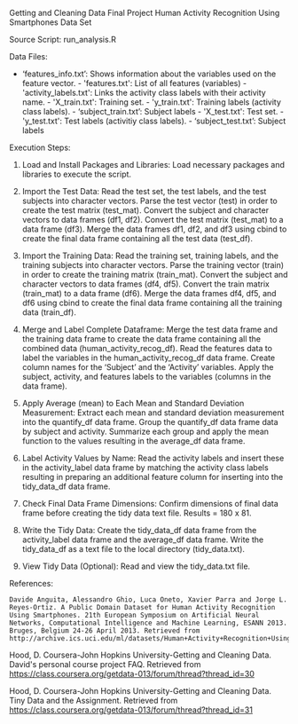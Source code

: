    Getting and Cleaning Data Final Project
   Human Activity Recognition Using Smartphones Data Set
   
   Source Script: run_analysis.R
   
   Data Files:
   - ‘features_info.txt’: Shows information about the variables used on 	the feature vector.
   	- 'features.txt': List of all features (variables)
   	- 'activity_labels.txt': Links the activity class labels with their 	activity name.
   	- 'X_train.txt': Training set.
   	- 'y_train.txt': Training labels (activity class labels).
   	- ‘subject_train.txt’: Subject labels 
   	- 'X_test.txt': Test set.
   	- 'y_test.txt': Test labels (activitiy class labels).
   	- ‘subject_test.txt’: Subject labels 
   
   Execution Steps:
   
   1. Load and Install Packages and Libraries: Load necessary packages and libraries to execute the script.
   
   2. Import the  Test Data: Read the test set, the test labels, and the test subjects into character vectors. Parse the test vector (test) in order to create the test matrix (test_mat). Convert the subject and character vectors to data frames (df1, df2). Convert the test matrix (test_mat) to a data frame (df3). Merge the data frames df1, df2, and df3 using cbind to create the final data frame containing all the test data (test_df).
   
   3. Import the  Training Data: Read the training set, training labels, and the training subjects into character vectors. Parse the training vector (train) in order to create the training matrix (train_mat). Convert the subject and character vectors to data frames (df4, df5). Convert the train matrix (train_mat) to a data frame (df6). Merge the data frames df4, df5, and df6 using cbind to create the final data frame containing all the training data (train_df).
      
   4. Merge and Label Complete Dataframe: Merge the test data frame and the training data frame to create the data frame containing all the combined data (human_activity_recog_df). Read the features data to label the variables in the human_activity_recog_df data frame. Create column names for the ‘Subject’ and the ‘Activity’ variables. Apply the subject, activity, and features labels to the variables (columns in the data frame).
   
   5. Apply Average (mean) to Each Mean and Standard Deviation Measurement: Extract each mean and standard deviation measurement into the quantify_df data frame. Group the quantify_df data frame data by subject and activity. Summarize each group and apply the mean function to the values resulting in the average_df data frame.
      
   6. Label Activity Values by Name: Read the activity labels and insert these in the activity_label data frame by matching the activity class labels resulting in preparing an additional feature column for inserting into the tidy_data_df data frame.
      
   7. Check Final Data Frame Dimensions: Confirm dimensions of final data frame before creating the tidy data text file. Results = 180 x 81.
      
   8. Write the Tidy Data: Create the tidy_data_df data frame from the activity_label data frame and the average_df data frame. Write the tidy_data_df as a text file to the local directory (tidy_data.txt).
      
   9. View Tidy Data (Optional): Read and view the tidy_data.txt file.
      
   	
   
   References:
   
    Davide Anguita, Alessandro Ghio, Luca Oneto, Xavier Parra and Jorge L. Reyes-Ortiz. A Public Domain Dataset for Human Activity Recognition Using Smartphones. 21th European Symposium on Artificial Neural Networks, Computational Intelligence and Machine Learning, ESANN 2013. Bruges, Belgium 24-26 April 2013. Retrieved from http://archive.ics.uci.edu/ml/datasets/Human+Activity+Recognition+Using+Smartphones
   
   Hood, D. Coursera-John Hopkins University-Getting and Cleaning Data. David's personal course project FAQ. Retrieved from https://class.coursera.org/getdata-013/forum/thread?thread_id=30

   Hood, D. Coursera-John Hopkins University-Getting and Cleaning Data. Tiny Data and the Assignment. Retrieved from https://class.coursera.org/getdata-013/forum/thread?thread_id=31
   
      
      
